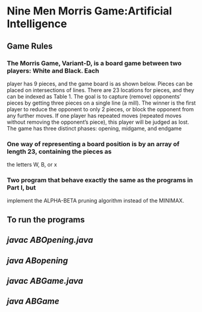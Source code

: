 # Nine Men Morris Game:Artificial Intelligence 
## Game Rules 
### The Morris Game, Variant-D, is a board game between two players: White and Black. Each
player has 9 pieces, and the game board is as shown below. Pieces can be placed on
intersections of lines. There are 23 locations for pieces, and they can be indexed as Table 1. The
goal is to capture (remove) opponents’ pieces by getting three pieces on a single line (a mill).
The winner is the first player to reduce the opponent to only 2 pieces, or block the
opponent from any further moves. If one player has repeated moves (repeated moves
without removing the opponent’s piece), this player will be judged as lost. The game has three
distinct phases: opening, midgame, and endgame
### One way of representing a board position is by an array of length 23, containing the pieces as
the letters W, B, or x

### Two program that behave exactly the same as the programs in Part I, but
implement the ALPHA-BETA pruning algorithm instead of the MINIMAX. 

## To run the programs 
## *javac ABOpening.java*
## *java ABopening*
## *javac ABGame.java*
## *java ABGame*

